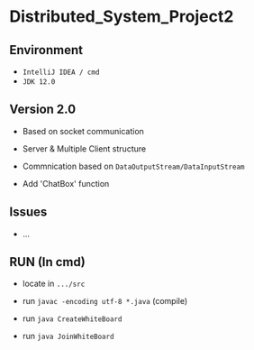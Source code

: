 # Distributed_System_Project2
 
## Environment 

- `IntelliJ IDEA / cmd`
- `JDK 12.0`

## Version 2.0

- Based on socket communication

- Server & Multiple Client structure

- Commnication based on `DataOutputStream/DataInputStream`

- Add 'ChatBox' function

## Issues

- ...

## RUN (In cmd)

- locate in `.../src`

- run `javac -encoding utf-8 *.java` (compile)

- run `java CreateWhiteBoard`

- run `java JoinWhiteBoard`